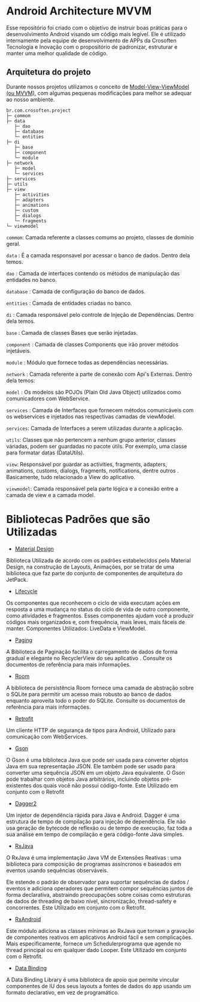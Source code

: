 # Android Architecture MVVM 

Esse repositório foi criado com o objetivo de instruir boas práticas para o desenvolvimento Android visando um código mais legível. Ele é utilizado internamente pela equipe de desenvolvimento de APPs da Crosoften Tecnologia e Inovação com o propositório de padronizar, estruturar e manter uma melhor qualidade de código.

## Arquitetura do projeto

Durante nossos projetos utilizamos o conceito de [Model-View-ViewModel (ou MVVM),](https://en.wikipedia.org/wiki/Model%E2%80%93view%E2%80%93viewmodel) com algumas pequenas modificações para melhor se adequar ao nosso ambiente.


```
br.com.crosoften.project
├─ commom
├─ data
   ├─ dao
   ├─ database
   └─ entities
├─ di
   ├─ base
   ├─ component
   └─ module
├─ network
   ├─ model
   └─ services   
├─ services
├─ utils
├─ view
   ├─ activities
   ├─ adapters
   ├─ animations
   ├─ custom
   ├─ dialogs
   └─ fragments
└─ viewmodel
```
```commom```: Camada referente a classes comums ao projeto, classes de domínio geral.

```data``` : É a camada responsavel por acessar o banco de dados. Dentro dela temos.

```dao``` : Camada de interfaces contendo os métodos de manipulação das entidades no banco.

```database``` : Camada de configuração do banco de dados.

```entities``` : Camada de entidades criadas no banco.

```di``` : Camada responsável pelo controle de Injeção de Dependências. Dentro dela temos.

```base``` : Camada de classes Bases que serão injetadas.

```component``` : Camada de classes Components que irão prover métodos injetáveis.

```module``` : Módulo que fornece todas as dependências necessárias.

```network``` : Camada referente a parte de conexão com Api's Externas. Dentro dela temos:

```model``` : Os modelos são POJOs (Plain Old Java Object) utilizados como comunicadores com WebService.

```services``` : Camada de Interfaces que fornecem métodos comunicáveis com os webservices e injetados nas respectivas camadas de viewModel.

```services```: Camada de Interfaces a serem utilizadas durante a aplicação.

```utils```: Classes que não pertencem a nenhum grupo anterior, classes váriadas, podem ser guardadas no pacote útils. Por exemplo, uma classe para formatar datas (DataUtils).

```view```: Responsável por guardar as activities, fragments, adapters, animations, customs, dialogs, fragments, notifications, dentre outros . Basicamente, tudo relacionado a View do aplicativo.

```viewmodel```: Camada responsável pela parte lógica e a conexão entre a camada de view e a camada model.

# Bibliotecas Padrões que são Utilizadas
* [Material Design](https://material.io/develop/android/docs/getting-started/)

Biblioteca Utilizada de acordo com os padrões estabelecidos pelo Material Design, na construção de Layouts, Animações, por se tratar de uma biblioteca que faz parte do conjunto de componentes de arquitetura do JetPack.

* [Lifecycle](https://developer.android.com/jetpack/androidx/releases/lifecycle)

Os componentes que reconhecem o ciclo de vida executam ações em resposta a uma mudança no status do ciclo de vida de outro componente, como atividades e fragmentos. Esses componentes ajudam você a produzir códigos mais organizados e, com frequência, mais leves, mais fáceis de manter. Componentes Utilizados: LiveData e ViewModel.

* [Paging](https://developer.android.com/jetpack/androidx/releases/paging)

A Biblioteca de Paginação facilita o carregamento de dados de forma gradual e elegante no RecyclerView do seu aplicativo . Consulte os documentos de referência para mais informações.

* [Room](https://developer.android.com/jetpack/androidx/releases/room)

A biblioteca de persistência Room fornece uma camada de abstração sobre o SQLite para permitir um acesso mais robusto ao banco de dados enquanto aproveita todo o poder do SQLite. Consulte os documentos de referência para mais informações.

* [Retrofit](https://square.github.io/retrofit/)

Um cliente HTTP de segurança de tipos para Android, Utilizado para comunicação com WebServices.

* [Gson](https://github.com/google/gson)

O Gson é uma biblioteca Java que pode ser usada para converter objetos Java em sua representação JSON. Ele também pode ser usado para converter uma sequência JSON em um objeto Java equivalente. O Gson pode trabalhar com objetos Java arbitrários, incluindo objetos pré-existentes dos quais você não possui código-fonte. Este Utilizado em conjunto com o Retrofit

* [Dagger2](https://github.com/google/dagger)

Um injetor de dependência rápida para Java e Android. Dagger é uma estrutura de tempo de compilação para injeção de dependência. Ele não usa geração de bytecode de reflexão ou de tempo de execução, faz toda a sua análise em tempo de compilação e gera código-fonte Java simples.

* [RxJava](https://github.com/ReactiveX/RxJava)

O RxJava é uma implementação Java VM de Extensões Reativas : uma biblioteca para composição de programas assíncronos e baseados em eventos usando sequências observáveis.

Ele estende o padrão de observador para suportar sequências de dados / eventos e adiciona operadores que permitem compor sequências juntos de forma declarativa, abstraindo preocupações sobre coisas como estruturas de dados de threading de baixo nível, sincronização, thread-safety e concorrentes. Este Utilizado em conjunto com o Retrofit.

* [RxAndroid](https://github.com/ReactiveX/RxAndroid)

Este módulo adiciona as classes mínimas ao RxJava que tornam a gravação de componentes reativos em aplicativos Android fácil e sem complicações. Mais especificamente, fornece um Schedulerprograma que agende no thread principal ou em qualquer dado Looper. Este Utilizado em conjunto com o Retrofit.

* [Data Binding](https://developer.android.com/topic/libraries/data-binding?hl=pt-br)

A Data Binding Library é uma biblioteca de apoio que permite vincular componentes de IU dos seus layouts a fontes de dados do app usando um formato declarativo, em vez de programático.
